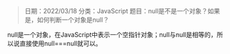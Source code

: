 > 日期：2022/03/18
分类：JavaScript
题目：null是不是一个对象？如果是，如何判断一个对象是null？

null是一个对象，在JavaScript中表示一个空指针对象；null与null是相等的，所以说直接使用null===null就可以。

